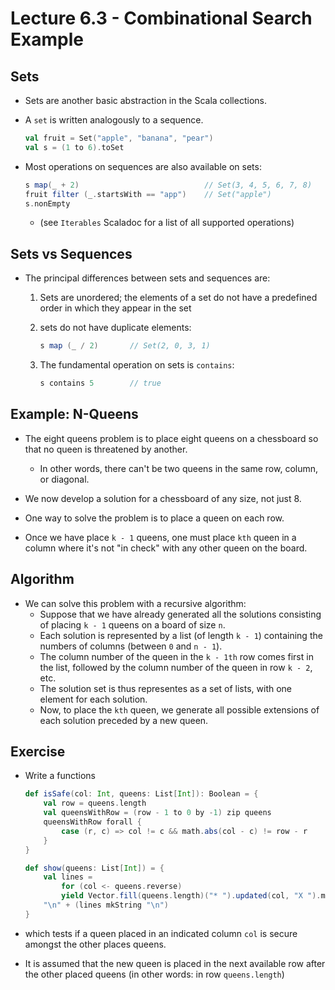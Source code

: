 # Lecture 6.3 - Combinational Search Example
## Sets
* Sets are another basic abstraction in the Scala collections.
* A `set` is written analogously to a sequence.

	```scala
	val fruit = Set("apple", "banana", "pear")
	val s = (1 to 6).toSet
	```

* Most operations on sequences are also available on sets:

	```scala
	s map(_ + 2)							// Set(3, 4, 5, 6, 7, 8)
	fruit filter (_.startsWith == "app")	// Set("apple")
	s.nonEmpty
	```
	
	* (see `Iterables` Scaladoc for a list of all supported operations)
	
## Sets vs Sequences
* The principal differences between sets and sequences are: 
	1. Sets are unordered; the elements of a set do not have a predefined order in which they appear in the set
	2. sets do not have duplicate elements:

		```scala
		s map (_ / 2) 		// Set(2, 0, 3, 1)
		```
			
	3. The fundamental operation on sets is `contains`:
	
		```scala
		s contains 5 		// true
		```
		
## Example: N-Queens
* The eight queens problem is to place eight queens on a chessboard so that no queen is threatened by another.
	* In other words, there can't be two queens in the same row, column, or diagonal.

* We now develop a solution for a chessboard of any size, not just 8.
* One way to solve the problem is to place a queen on each row. 
* Once we have place `k - 1` queens, one must place `kth` queen in a column where it's not "in check" with any other queen on the board.

## Algorithm
* We can solve this problem with a recursive algorithm:
	* Suppose that we have already generated all the solutions consisting of placing `k - 1` queens on a board of size `n`.
	* Each solution is represented by a list (of length `k - 1`) containing the numbers of columns (between `0` and `n - 1`).
	* The column number of the queen in the `k - 1th` row comes first in the list, followed by the column number of the queen in row `k - 2`, etc.
	* The solution set is thus representes as a set of lists, with one element for each solution.
	* Now, to place the `kth` queen, we generate all possible extensions of each solution preceded by a new queen. 
		
## Exercise
* Write a functions

	```scala
	def isSafe(col: Int, queens: List[Int]): Boolean = {
		val row = queens.length
		val queensWithRow = (row - 1 to 0 by -1) zip queens 
		queensWithRow forall {
			case (r, c) => col != c && math.abs(col - c) != row - r
		}
	}
	
	def show(queens: List[Int]) = {
		val lines = 
			for (col <- queens.reverse)
			yield Vector.fill(queens.length)("* ").updated(col, "X ").mkString
		"\n" + (lines mkString "\n")
	}
	```

* which tests if a queen placed in an indicated column `col` is secure amongst the other places queens.
* It is assumed that the new queen is placed in the next available row after the other placed queens (in other words: in row `queens.length`)